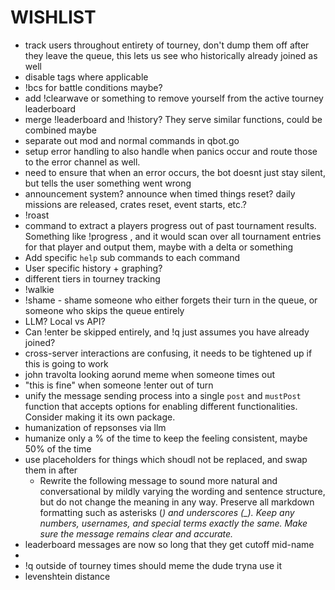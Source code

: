 # WISHLIST

- track users throughout entirety of tourney, don't dump them off after they leave the queue, this lets us see who historically already joined as well
- disable tags where applicable
- !bcs for battle conditions maybe?
- add !clearwave or something to remove yourself from the active tourney leaderboard
- merge !leaderboard and !history? They serve similar functions, could be combined maybe
- separate out mod and normal commands in qbot.go
- setup error handling to also handle when panics occur and route those to the error channel as well.
- need to ensure that when an error occurs, the bot doesnt just stay silent, but tells the user something went wrong
- announcement system? announce when timed things reset? daily missions are released, crates reset, event starts, etc.?
- !roast
- command to extract a players progress out of past tournament results. Something like !progress <username>, and it would scan over all tournament entries for that player and output them, maybe with a delta or something
- Add specific `help` sub commands to each command
- User specific history + graphing?
- different tiers in tourney tracking
- !walkie
- !shame - shame someone who either forgets their turn in the queue, or someone who skips the queue entirely
- LLM? Local vs API?
- Can !enter be skipped entirely, and !q just assumes you have already joined?
- cross-server interactions are confusing, it needs to be tightened up if this is going to work
- john travolta looking aorund meme when someone times out
- "this is fine" when someone !enter out of turn
- unify the message sending process into a single `post` and `mustPost` function that accepts options for enabling different functionalities. Consider making it its own package.
- humanization of repsonses via llm
- humanize only a % of the time to keep the feeling consistent, maybe 50% of the time
- use placeholders for things which shoudl not be replaced, and swap them in after
  - Rewrite the following message to sound more natural and conversational by mildly varying the wording and sentence structure, but do not change the meaning in any way. Preserve all markdown formatting such as asterisks (*) and underscores (_). Keep any numbers, usernames, and special terms exactly the same. Make sure the message remains clear and accurate.*
- leaderboard messages are now so long that they get cutoff mid-name
- 
- !q outside of tourney times should meme the dude tryna use it
- levenshtein distance
